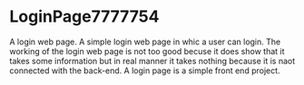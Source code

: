# LoginPage7777754
A login web page.
 A simple login web page in whic a user  can login.
 The working of the login web page is not too good becuse it does show that it takes some information but in real manner it takes nothing
 because it is naot connected with the back-end.
 A login page is a simple front end project.
